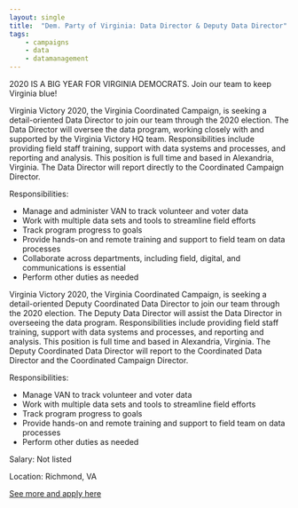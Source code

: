 ```yaml
---
layout: single
title:  "Dem. Party of Virginia: Data Director & Deputy Data Director"
tags: 
    - campaigns
    - data
    - datamanagement
---
```

2020 IS A BIG YEAR FOR VIRGINIA DEMOCRATS.
Join our team to keep Virginia blue!

Virginia Victory 2020, the Virginia Coordinated Campaign, is seeking a detail-oriented Data Director to join our team through the 2020 election. The Data Director will oversee the data program, working closely with and supported by the Virginia Victory HQ team. Responsibilities include providing field staff training, support with data systems and processes, and reporting and analysis. This position is full time and based in Alexandria, Virginia. The Data Director will report directly to the Coordinated Campaign Director. 

Responsibilities: 
* Manage and administer VAN to track volunteer and voter data 
* Work with multiple data sets and tools to streamline field efforts 
* Track program progress to goals 
* Provide hands-on and remote training and support to field team on data processes 
* Collaborate across departments, including field, digital, and communications is essential 
* Perform other duties as needed 


Virginia Victory 2020, the Virginia Coordinated Campaign, is seeking a detail-oriented Deputy Coordinated Data Director to join our team through the 2020 election. The Deputy Data Director will assist the Data Director in overseeing the data program. Responsibilities include providing field staff training, support with data systems and processes, and reporting and analysis. This position is full time and based in Alexandria, Virginia. The Deputy Coordinated Data Director will report to the Coordinated Data Director and the Coordinated Campaign Director. 

Responsibilities: 
* Manage VAN to track volunteer and voter data 
* Work with multiple data sets and tools to streamline field efforts 
* Track program progress to goals 
* Provide hands-on and remote training and support to field team on data processes 
* Perform other duties as needed 


Salary: Not listed

Location: Richmond, VA


[See more and apply here](https://vademocrats.org/your-party/opportunities/?fbclid=IwAR0YpFFhcZI4dXytEDl0DjiasuABnYuFJcURNridmrIXfdI6WpA7cksXht4)
